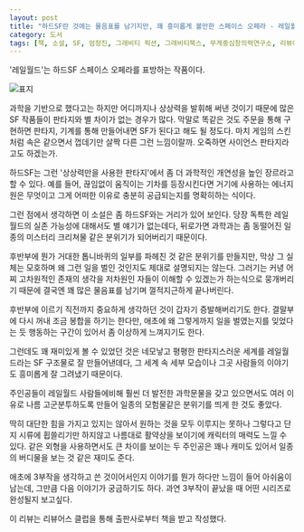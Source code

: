 ```yaml
---
layout: post
title: "하드SF란 것에는 물음표를 남기지만, 꽤 흥미롭게 볼만한 스페이스 오페라 - 레일월드"
category: 도서
tags: [책, 소설, SF, 엄정진, 그래비티 픽션, 그래비티북스, 무게중심창의력연구소, 리뷰어스 클럽, 서평]
---
```


'레일월드'는
하드SF 스페이스 오페라를 표방하는 작품이다.

![표지](https://images2.imgbox.com/91/ca/kpzkZUYo_o.jpg)

과학을 기반으로 했다고는 하지만 어디까지나 상상력을 발휘해 써낸 것이기 때문에
많은 SF 작품들이 판타지와 별 차이가 없는 경우가 많다.
막말로 똑같은 것도 주문을 통해 구현하면 판타지, 기계를 통해 만들어내면 SF가 된다고 해도 될 정도다.
마치 게임의 스킨처럼 속은 같으면서 껍데기만 살짝 다른 그런 느낌이랄까.
오죽하면 사이언스 판타지라고도 하겠는가.

하드SF는 그런 '상상력만을 사용한 판타지'에서 좀 더 과학적인 개연성을 높인 장르라고 할 수 있다.
예를 들어, 끊임없이 움직이는 기차를 등장시킨다면
거기에 사용하는 에너지원은 무엇이고
그게 어떠한 이유로 충분히 공급되는지를 명확히하는 식이다.

그런 점에서 생각하면 이 소설은 좀 하드SF와는 거리가 있어 보인다.
당장 독특한 레일월드의 실존 가능성에 대해서도 별 얘기가 없는데다,
뒤로가면 과학과는 좀 동떨어진 일종의 미스터리 크리쳐물 같은 분위기가 되어버리기 때문이다.

후반부에 뭔가 거대한 톱니바퀴의 일부를 파헤친 것 같은 분위기를 만들지만,
막상 그 실체는 모호하며 왜 그런 일을 벌인 것인지도 제대로 설명되지는 않는다.
그러기는 커녕 어찌 고차원적인 존재의 생각을 저차원인 자들이 이해할 수 있겠는가 하는식으로 뭉개버리기 때문에
결국엔 꽤 많은 물음표를 남기며 껄적지근하게 끝나버린다.

후반부에 이르기 직전까지 중요하게 생각하던 것이 갑자기 증발해버리기도 한다.
결말부에 다시 꺼내 조금 봉합을 하기는 한다만,
애초에 왜 그렇게까지 일을 벌였는지를 잊었다는 듯 행동하는 구간이 있어서 좀 이상하게 느껴지기도 한다.

그런데도 꽤 재미있게 볼 수 있었던 것은
네모낳고 평평한 판타지스러운 세계를 레일월드라는 SF 구조물로 잘 만들어낸데다,
그 세계 속 세부 모습이나 그곳 사람들의 이야기도 흥미롭게 잘 그려냈기 때문이다.

주인공들이 레일월드 사람들에비해 훨씬 더 발전한 과학문물을 갖고 있으면서도
여러 이유로 나름 고군분투하도록 만들어
일종의 모험물같은 분위기를 띄게 한 것도 좋았다.

딱히 대단한 힘을 가지고 있지는 않아서 원하는 것을 모두 이루지는 못하나
그렇다고 단지 시류에 휩쓸리기만 하지않고
나름대로 활약상을 보이기에 캐릭터의 매력도 느낄 수 있다.
같은 외형을 사용하면서도 큰 차이를 보이는 두 주인공은 꽤나 캐미도 있어서
일종의 버디물을 보는 것 같은 재미도 준다.

애초에 3부작을 생각하고 쓴 것이어서인지 이야기를 뭔가 하다만 느낌이 들어 아쉬움이 남는데,
그만큼 다음 이야기가 궁금하기도 하다.
과연 3부작이 끝났을 때 어떤 시리즈로 완성될지 보고싶다.



<div class="im im-info">
이 리뷰는 리뷰어스 클럽을 통해 출판사로부터 책을 받고 작성했다.
</div>
